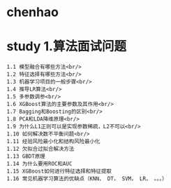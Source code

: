 # chenhao
study
1.算法面试问题<br/>
===
    1.1 模型融合有哪些方法<br/>
    1.2 特征选择有哪些方法<br/>
    1.3 机器学习项目的一般步骤<br/>
    1.4 推导LR算法<br/>
    1.5 多参数调参<br/>
    1.6 XGBoost算法的主要参数及其作用<br/>
    1.7 Bagging和Boosting的区别<br/>
    1.8 PCA和LDA降维原理<br/>
    1.9 为什么L1正则可以是实现参数稀疏，L2不可以<br/>
    1.10 如何解决数不平衡问题<br/>
    1.11 经验风险最小化和结构风险最小化
    1.12 欠拟合过拟合解决方法
    1.13 GBDT原理
    1.14 为什么要用ROC和AUC
    1.15 XGBoost如何进行特征选择和特征提取
    1.16 常见机器学习算法的优缺点（KNN， DT， SVM， LR， 。。。）
